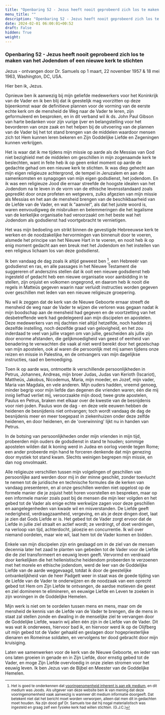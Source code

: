 ```yaml
---
title: "Openbaring 52 - Jezus heeft nooit geprobeerd zich los te maken van het Jodendom of een nieuwe kerk te stichten"
menu_title: ""
description: "Openbaring 52 - Jezus heeft nooit geprobeerd zich los te maken van het Jodendom of een nieuwe kerk te stichten"
date: 2024-02-01 06:00:01+00:52
draft: False
hidden: True
weight:
---
```

### Openbaring 52 - Jezus heeft nooit geprobeerd zich los te maken van het Jodendom of een nieuwe kerk te stichten

Jezus - ontvangen door Dr. Samuels op 1 maart, 22 november 1957 & 18 mei 1963, Washington, DC, USA.

Hier ben ik, Jezus.

Opnieuw ben ik aanwezig bij mijn geliefde medewerkers voor het Koninkrijk van de Vader en ik ben blij dat ik geestelijk mag voorzitten op deze bijeenkomst waar de definitieve plannen voor de vorming van de eerste echte kerk om de mensheid de Weg naar de Vader te leren, zijn geformuleerd en besproken, en in dit verband wil ik ds. John Paul Gibson van harte bedanken voor zijn vurige ijver en belangstelling voor het bevorderen van onze zaak en het helpen bij de uitvoering van de plannen van de Vader bij het tot stand brengen van de middelen waardoor mensen zich tot Hem kunnen leren bekeren en Zijn Goddelijke Liefde en Zegeningen kunnen verkrijgen.

Het is waar dat ik me tijdens mijn missie op aarde als de Messias van God niet bezighield met de middelen om geschillen in mijn zogenaamde kerk te beslechten, want in feite heb ik op geen enkel moment op aarde de gedachte gehad om een nieuwe kerk te stichten. Ik was diep gehecht aan mijn eigen religieuze achtergrond, de tempel in Jeruzalem en aan de samenkomsten en synagogen van mijn eigen godsdienst, het jodendom. En ik was een religieuze Jood die ernaar streefde de hoogste idealen van het Jodendom na te leven in de vorm van de ethische levensstandaard zoals gepredikt door onze profeten en wetgevers, zulks afgezien van mijn missie als Messias en het aan de mensheid brengen van de beschikbaarheid van de Liefde van de Vader, en wat ik "aanviel", als dat het juiste woord is, waren eenvoudigweg de misbruiken en belemmeringen die het legalisme van de kerkelijke organisatie had veroorzaakt om het beste wat het Jodendom als godsdienst had voortgebracht te vernietigen.

Het was mijn bedoeling om strikt binnen de gevestigde Hebreeuwse kerk te werken en de noodzakelijke hervormingen van binnenuit door te voeren, alsmede het principe van het Nieuwe Hart in te voeren, en nooit heb ik op enig moment gedacht aan een breuk met het Jodendom en het instellen van een religieus lichaam los van deze godsdienst.

Ik ben vandaag de dag zoals ik altijd geweest ben [^1], een Hebreeër van godsdienst en ras, en alle passages in het Nieuwe Testament die suggereren of anderszins stellen dat ik ooit een nieuwe godsdienst heb ingesteld of gedacht heb een nieuwe organisatie voor aanbidding in te stellen, zijn onjuist en volkomen ongegrond, en daarom heb ik nooit die regels in Matteüs gegeven waarin naar verluidt instructies worden gegeven over geschillen met leden van een nieuwe religieuze groepering.

Nu wil ik zeggen dat de kerk van de Nieuwe Geboorte ernaar streeft de mensheid de weg naar de Vader te wijzen die verloren was gegaan nadat ik mijn boodschap aan de mensheid had gegeven en de voortzetting van het desbetreffende werk had gedelegeerd aan mijn discipelen en apostelen. Deze medewerkers van mij dachten niet altijd hetzelfde, noch hadden zij dezelfde instelling, noch dezelfde graad van gelovigheid, en het zou inderdaad te veel van jullie vragen om van jullie, gescheiden als jullie zijn door enorme afstanden, die gelijkmoedigheid van geest of eenheid van benadering te verwachten die vaak al niet werd bereikt door het gezelschap van mijn apostelen, ook al waren die persoonlijk met mij samen tijdens onze reizen en missie in Palestina, en de ontvangers van mijn dagelijkse instructies, raad en bemoediging.

Toen ik op aarde was, ontmoette ik verschillende persoonlijkheden in Petrus, Johannes, Andreas, mijn broer Judas, Judas van Kerioth (Iscariot), Mattheüs, Jakobus, Nicodemus, Maria, mijn moeder, en Jozef, mijn vader, Maria van Magdala, en vele anderen. Mijn ouders hadden, vreemd genoeg, minder begrip voor mijn liefde dan degenen die vrienden waren; één die mij innig liefhad verliet mij, veroorzaakte mijn dood; twee grote apostelen, Paulus en Petrus, braken met elkaar over de kwestie van de besnijdenis voor niet-joden. Paulus won de dag - en deze vele eeuwen hebben de heidenen de besnijdenis niet ontvangen; toch wordt vandaag de dag de besnijdenis meer en meer toegepast in ziekenhuizen onder deze zelfde heidenen, en door heidenen, en de 'overwinning' lijkt nu in handen van Petrus.

In de botsing van persoonlijkheden onder mijn vrienden in mijn tijd, probeerden mijn ouders de godsdienst in stand te houden; sommige apostelen wilden dat ik koning werd in Judea en oorlog voerde tegen Rome; een ander probeerde mijn hand te forceren denkende dat mijn genezing door mystiek tot stand kwam. Slechts weinigen begrepen mijn missie, en dan nog onvolmaakt.

Alle religieuze verschillen tussen mijn volgelingen of geschillen van persoonlijke aard werden door mij in der minne geschikt, zonder toevlucht te nemen tot de juridische en technische formules die de kerken van vandaag presenteren, en al onze geschillen werden niet opgelost op de formele manier die je zojuist hebt horen voorstellen en bespreken, maar op een informele manier zoals past bij de mensen die mijn leer volgden en het gebed tot de Vader als enige echte werkwijze zagen voor deze geschillen en aangelegenheden van kwade wil en misverstanden. De Liefde geeft nederigheid, verdraagzaamheid, vergeving, en als je deze dingen doet, laat je zien dat Gods Liefde er is. Het gebed tot de Vader zorgt ervoor dat de Liefde in jullie ziel straalt en actief wordt; ze verdringt, of doet verdringen, na verloop van tijd, achterdocht, jaloezie en concurrentie. Ik wil over niemand oordelen, maar wie wil, laat hem tot de Vader komen en bidden.

Enkele van mijn discipelen zijn erin geslaagd om in de ziel van de mensen decennia later het zaad te planten van gebeden tot de Vader voor de Liefde die de ziel transformeert en eeuwig leven geeft. Vervormd en verdraaid door kerkelijken die het hellenistische heidendom probeerden te verzoenen met het morele en ethische jodendom, werd de leer van de Goddelijke Liefde van de aarde weggevaagd, totdat ik door de geestelijke ontvankelijkheid van de heer Padgett weer in staat was de goede tijding van de Liefde van de Vader te onderwijzen en de noodzaak van een oprecht gebed tot Hem om Zijn Liefde te ontvangen, de aardse motieven die geest en ziel domineren te elimineren, en eeuwige Liefde en Leven te zoeken in zijn woningen in de Goddelijke Hemelen.

Mijn werk is niet om te oordelen tussen mens en mens, maar om de mensheid de kennis van de Liefde van de Vader te brengen, die de mens in staat zal stellen zonde en dwaling in de menselijke ziel te vervangen door de Goddelijke Liefde, waarin wij allen één zijn in de Liefde van de Vader. Dit was wat ik onderwees, hiervoor bad ik, en hiervoor werd ik op de Olijfberg uit mijn gebed tot de Vader gehaald en geslagen door hogepriesterlijke dienaren en Romeinse soldaten, en vervolgens ter dood gebracht door mijn kruisiging.

Laten we samenwerken voor de kerk van de Nieuwe Geboorte, en ieder van ons laten groeien in genade en in Zijn Liefde, door ernstig gebed tot de Vader, en moge Zijn Liefde overvloedig in onze zielen stromen voor het eeuwig leven. Ik ben Jezus van de Bijbel en Meester van de Goddelijke Hemelen.
<small>

[^1]: Het is goed te onderkennen dat [vooringenomenheid inherent is aan elk medium](/14-nl-mediumship/14-1-nl-mediumship-good-and-challenges/), en dit medium was Joods. Als uitgever van deze website ben ik van mening dat deze vooringenomenheid vaak aanwezig is wanneer dit medium informatie doorgeeft. Dat betekent niet dat het bericht moet worden verworpen, alleen dat men dit in gedachten moet houden. Na zijn dood gaf Dr. Samuels toe dat hij nogal materialistisch was ingesteld en graag zelf een fysieke kerk had willen stichten. (G.J.C.)
